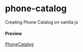 # phone-catalog
Creating Phone Catalog on vanilla js

#### Preview
[PhoneCatalog](https://romarios1987.github.io/phone-catalog/)
